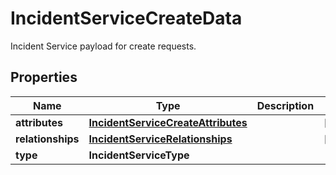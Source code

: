 # IncidentServiceCreateData

Incident Service payload for create requests.

## Properties

| Name              | Type                                                                      | Description | Notes      |
| ----------------- | ------------------------------------------------------------------------- | ----------- | ---------- |
| **attributes**    | [**IncidentServiceCreateAttributes**](IncidentServiceCreateAttributes.md) |             | [optional] |
| **relationships** | [**IncidentServiceRelationships**](IncidentServiceRelationships.md)       |             | [optional] |
| **type**          | **IncidentServiceType**                                                   |             |
